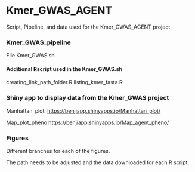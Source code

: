 # Kmer_GWAS_AGENT
Script, Pipeline, and data used for the Kmer_GWAS_AGENT project

### Kmer_GWAS_pipeline
File Kmer_GWAS.sh
#### Additional Rscript used in the Kmer_GWAS.sh
creating_link_path_folder.R
listing_kmer_fasta.R

### Shiny app to display data from the Kmer_GWAS project 
Manhattan_plot: 
https://benjiapp.shinyapps.io/Manhattan_plot/

Map_plot_pheno
https://benjiapp.shinyapps.io/Map_agent_pheno/ 

### Figures

Different branches for each of the figures.

The path needs to be adjusted and the data downloaded for each R script. 
